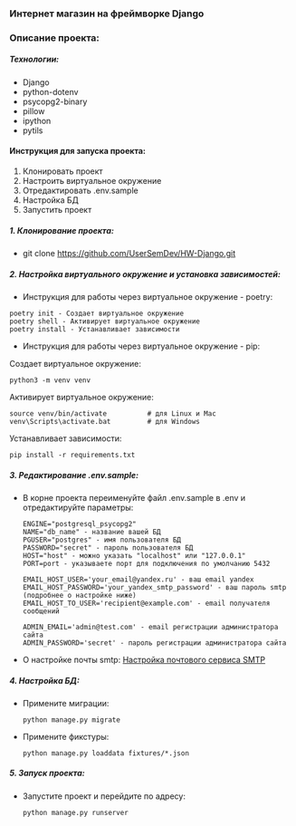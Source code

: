 ### Интернет магазин на фреймворке Django

### Описание проекта:


##### Технологии:
- Django
- python-dotenv
- psycopg2-binary
- pillow
- ipython
- pytils


#### Инструкция для запуска проекта:
1. Клонировать проект
2. Настроить виртуальное окружение
3. Отредактировать .env.sample
4. Настройка БД
5. Запустить проект


##### 1. Клонирование проекта:
- git clone https://github.com/UserSemDev/HW-Django.git

##### 2. Настройка виртуального окружение и установка зависимостей:

- Инструкция для работы через виртуальное окружение - poetry: 
```text
poetry init - Создает виртуальное окружение
poetry shell - Активирует виртуальное окружение
poetry install - Устанавливает зависимости
```

- Инструкция для работы через виртуальное окружение - pip:

Создает виртуальное окружение:
```text
python3 -m venv venv
```

Активирует виртуальное окружение:
```text
source venv/bin/activate          # для Linux и Mac
venv\Scripts\activate.bat         # для Windows
```

Устанавливает зависимости:
```
pip install -r requirements.txt
```


##### 3. Редактирование .env.sample:

- В корне проекта переименуйте файл .env.sample в .env и отредактируйте параметры:
    ```text
    ENGINE="postgresql_psycopg2"
    NAME="db_name" - название вашей БД
    PGUSER="postgres" - имя пользователя БД
    PASSWORD="secret" - пароль пользователя БД
    HOST="host" - можно указать "localhost" или "127.0.0.1"
    PORT=port - указываете порт для подключения по умолчанию 5432

    EMAIL_HOST_USER='your_email@yandex.ru' - ваш email yandex
    EMAIL_HOST_PASSWORD='your_yandex_smtp_password' - ваш пароль smtp (подробнее о настройке ниже)
    EMAIL_HOST_TO_USER='recipient@example.com' - email получателя сообщений
  
    ADMIN_EMAIL='admin@test.com' - email регистрации администратора сайта
    ADMIN_PASSWORD='secret' - пароль регистрации администратора сайта
    ```
- О настройке почты smtp: 
[Настройка почтового сервиса SMTP ](https://proghunter.ru/articles/setting-up-the-smtp-mail-service-for-yandex-in-django)


##### 4. Настройка БД:

- Примените миграции:
  ```text
  python manage.py migrate
  ```
  
- Примените фикстуры:
  ```text
  python manage.py loaddata fixtures/*.json
  ```
  
##### 5. Запуск проекта:

- Запустите проект и перейдите по адресу:

  ```text
  python manage.py runserver
  ```
  